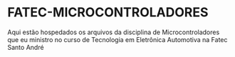 # FATEC-MICROCONTROLADORES
Aqui estão hospedados os arquivos da disciplina de Microcontroladores que eu ministro no curso de Tecnologia em Eletrônica Automotiva na Fatec Santo André

